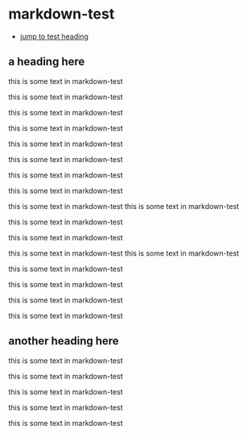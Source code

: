 # markdown-test

- [jump to test heading](#aht)


## a heading here 
this is some text in markdown-test

this is some text in markdown-test

this is some text in markdown-test

this is some text in markdown-test

this is some text in markdown-test

this is some text in markdown-test

this is some text in markdown-test

this is some text in markdown-test

this is some text in markdown-test
this is some text in markdown-test

this is some text in markdown-test

this is some text in markdown-test

this is some text in markdown-test
this is some text in markdown-test

this is some text in markdown-test

this is some text in markdown-test

this is some text in markdown-test

this is some text in markdown-test


## another heading here <a id="aht" />

this is some text in markdown-test

this is some text in markdown-test

this is some text in markdown-test

this is some text in markdown-test

this is some text in markdown-test

